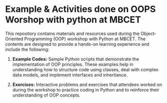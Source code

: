 # Example & Activities done on OOPS Worshop with python at MBCET

This repository contains materials and resources used during the Object-Oriented Programming (OOP) workshop with Python at MBCET. The contents are designed to provide a hands-on learning experience and include the following:

1. **Example Codes:**
   Sample Python scripts that demonstrate the implementation of OOP principles. These examples help in understanding how to structure code using classes, deal with complex data models, and implement interfaces and inheritance.

2. **Exercises:**
   Interactive problems and exercises that attendees worked on during the workshop to practice coding in Python and to reinforce their understanding of OOP concepts.
